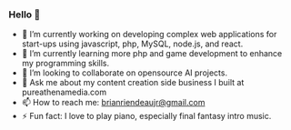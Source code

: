 ### Hello 👋

- 🔭 I’m currently working on developing complex web applications for start-ups using javascript, php, MySQL, node.js, and react.
- 🌱 I’m currently learning more php and game development to enhance my programming skills.
- 👯 I’m looking to collaborate on opensource AI projects.
- 💬 Ask me about my content creation side business I built at pureathenamedia.com
- 📫 How to reach me: brianriendeaujr@gmail.com
- ⚡ Fun fact: I love to play piano, especially final fantasy intro music.

<!--
**briendeau/briendeau** is a ✨ _special_ ✨ repository because its `README.md` (this file) appears on your GitHub profile.


- 🔭f I’m currently working on developing complex web applications using javscript, node.js, and react.
- 🌱 I’m currently learning more php and django to enhance my web knowledge.
- 👯 I’m looking to collaborate on opensource AI projects.
- 💬 Ask me about physics simulations using vpython and why javascript is my favorite programming language.
- 📫 How to reach me: brianriendeaujr@gmail.com
- ⚡ Fun fact: I love to play piano, especially final fantasy intro music.
-->
